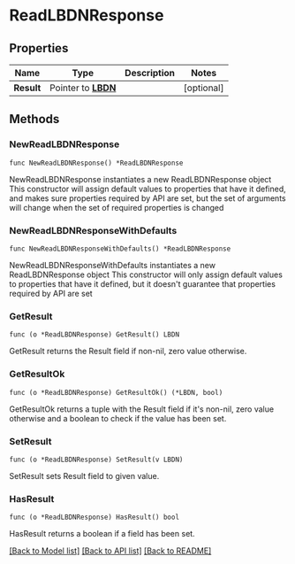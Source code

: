 # ReadLBDNResponse

## Properties

Name | Type | Description | Notes
------------ | ------------- | ------------- | -------------
**Result** | Pointer to [**LBDN**](LBDN.md) |  | [optional] 

## Methods

### NewReadLBDNResponse

`func NewReadLBDNResponse() *ReadLBDNResponse`

NewReadLBDNResponse instantiates a new ReadLBDNResponse object
This constructor will assign default values to properties that have it defined,
and makes sure properties required by API are set, but the set of arguments
will change when the set of required properties is changed

### NewReadLBDNResponseWithDefaults

`func NewReadLBDNResponseWithDefaults() *ReadLBDNResponse`

NewReadLBDNResponseWithDefaults instantiates a new ReadLBDNResponse object
This constructor will only assign default values to properties that have it defined,
but it doesn't guarantee that properties required by API are set

### GetResult

`func (o *ReadLBDNResponse) GetResult() LBDN`

GetResult returns the Result field if non-nil, zero value otherwise.

### GetResultOk

`func (o *ReadLBDNResponse) GetResultOk() (*LBDN, bool)`

GetResultOk returns a tuple with the Result field if it's non-nil, zero value otherwise
and a boolean to check if the value has been set.

### SetResult

`func (o *ReadLBDNResponse) SetResult(v LBDN)`

SetResult sets Result field to given value.

### HasResult

`func (o *ReadLBDNResponse) HasResult() bool`

HasResult returns a boolean if a field has been set.


[[Back to Model list]](../README.md#documentation-for-models) [[Back to API list]](../README.md#documentation-for-api-endpoints) [[Back to README]](../README.md)


